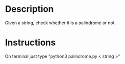 # Description
Given a string, check whether it is a palindrome or not.

# Instructions
On terminal just type "python3 palindrome.py < string >"

